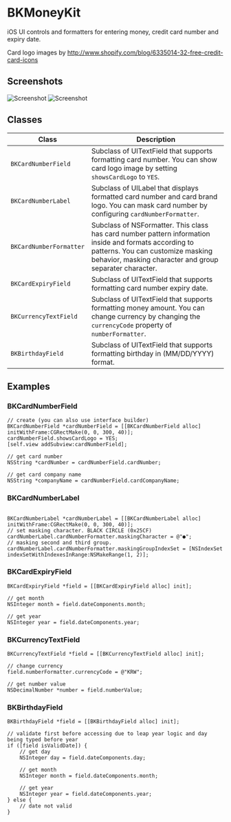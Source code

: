 BKMoneyKit
==========

iOS UI controls and formatters for entering money, credit card number and expiry date.

Card logo images by http://www.shopify.com/blog/6335014-32-free-credit-card-icons

## Screenshots
![Screenshot](./Screenshots/money_kit_01.png)
![Screenshot](./Screenshots/money_kit_02.png)


## Classes
| Class | Description |
| ----- | ----------- |
| ```BKCardNumberField``` | Subclass of UITextField that supports formatting card number. You can show card logo image by setting ```showsCardLogo``` to ```YES```. |
| ```BKCardNumberLabel``` | Subclass of UILabel that displays formatted card number and card brand logo. You can mask card number by configuring ```cardNumberFormatter```. |
| ```BKCardNumberFormatter``` | Subclass of NSFormatter. This class has card number pattern information inside and formats according to patterns. You can customize masking behavior, masking character and group separater character. |
| ```BKCardExpiryField``` | Subclass of UITextField that supports formatting card number expiry date. |
| ```BKCurrencyTextField``` | Subclass of UITextField that supports formatting money amount. You can change currency by changing the ```currencyCode``` property of ```numberFormatter```. |
| ```BKBirthdayField``` | Subclass of UITextField that supports formatting birthday in (MM/DD/YYYY) format. |


## Examples

### BKCardNumberField

```objc
// create (you can also use interface builder)
BKCardNumberField *cardNumberField = [[BKCardNumberField alloc] initWithFrame:CGRectMake(0, 0, 300, 40)];
cardNumberField.showsCardLogo = YES;
[self.view addSubview:cardNumberField];

// get card number
NSString *cardNumber = cardNumberField.cardNumber;

// get card company name
NSString *companyName = cardNumberField.cardCompanyName;
```

### BKCardNumberLabel
```objc

BKCardNumberLabel *cardNumberLabel = [[BKCardNumberLabel alloc] initWithFrame:CGRectMake(0, 0, 300, 40)];
// set masking character. BLACK CIRCLE (0x25CF)
cardNumberLabel.cardNumberFormatter.maskingCharacter = @"●";
// masking second and third group.
cardNumberLabel.cardNumberFormatter.maskingGroupIndexSet = [NSIndexSet indexSetWithIndexesInRange:NSMakeRange(1, 2)];

```

### BKCardExpiryField

```objc
BKCardExpiryField *field = [[BKCardExpiryField alloc] init];

// get month
NSInteger month = field.dateComponents.month;

// get year
NSInteger year = field.dateComponents.year;
```

### BKCurrencyTextField

```objc
BKCurrencyTextField *field = [[BKCurrencyTextField alloc] init];

// change currency
field.numberFormatter.currencyCode = @"KRW";

// get number value
NSDecimalNumber *number = field.numberValue;
```

### BKBirthdayField

```objc
BKBirthdayField *field = [[BKBirthdayField alloc] init];

// validate first before accessing due to leap year logic and day being typed before year
if ([field isValidDate]) {
	// get day
	NSInteger day = field.dateComponents.day;

	// get month
	NSInteger month = field.dateComponents.month;

	// get year
	NSInteger year = field.dateComponents.year;
} else {
	// date not valid
}

```

